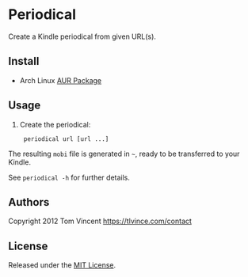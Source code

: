 # Periodical

Create a Kindle periodical from given URL(s).

## Install

* Arch Linux [AUR Package][aur]

## Usage

1. Create the periodical:

        periodical url [url ...]

The resulting `mobi` file is generated in `~`, ready to be transferred to your
Kindle.

See `periodical -h` for further details.

## Authors

Copyright 2012 Tom Vincent <https://tlvince.com/contact>

## License

Released under the [MIT License][license].

  [license]: http://tlvince.mit-license.org/
  [aur]: https://aur.archlinux.org/packages.php?ID=62531
